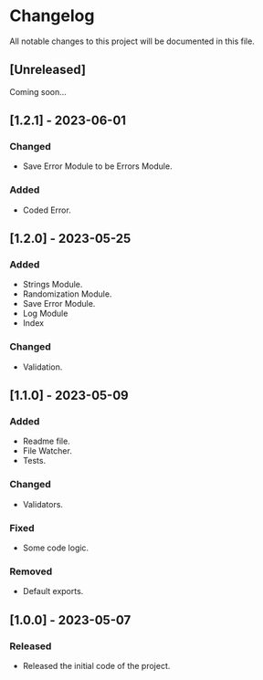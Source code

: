 # Changelog
All notable changes to this project will be documented in this file.

## [Unreleased]
Coming soon...

## [1.2.1] - 2023-06-01

### Changed
- Save Error Module to be Errors Module.

### Added
- Coded Error.

## [1.2.0] - 2023-05-25

### Added
- Strings Module.
- Randomization Module.
- Save Error Module.
- Log Module
- Index

### Changed
- Validation.


## [1.1.0] - 2023-05-09

### Added
- Readme file.
- File Watcher.
- Tests.

### Changed
- Validators.

### Fixed
- Some code logic.

### Removed
- Default exports.

## [1.0.0] - 2023-05-07

### Released
- Released the initial code of the project.
